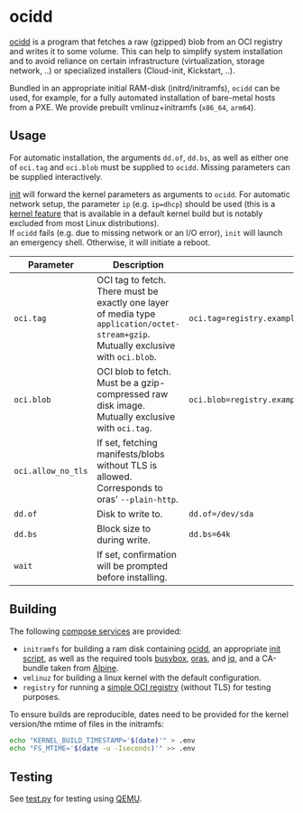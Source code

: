 # ocidd

[ocidd](src/ocidd) is a program that fetches a raw (gzipped) blob from an OCI registry and writes it to some volume.
This can help to simplify system installation and to avoid reliance on certain infrastructure (virtualization, storage network, ..) or specialized installers (Cloud-init, Kickstart, ..).

Bundled in an appropriate initial RAM-disk (initrd/initramfs), `ocidd` can be used, for example, for a fully automated installation of bare-metal hosts from a PXE.
We provide prebuilt vmlinuz+initramfs (`x86_64`, `arm64`).

## Usage

For automatic installation, the arguments `dd.of`, `dd.bs`, as well as either one of `oci.tag` and `oci.blob` must be supplied to `ocidd`.
Missing parameters can be supplied interactively.

[init](src/init) will forward the kernel parameters as arguments to `ocidd`.
For automatic network setup, the parameter `ip` (e.g. `ip=dhcp`) should be used (this is a [kernel feature](https://www.kernel.org/doc/Documentation/admin-guide/nfs/nfsroot.rst) that is available in a default kernel build but is notably excluded from most Linux distributions).
</br>
If `ocidd` fails (e.g. due to missing network or an I/O error), `init` will launch an emergency shell.
Otherwise, it will initiate a reboot.
                                                                                               
| Parameter          | Description                                                                                                                          | Example                                                                                                              |
| ------------------ | ------------------------------------------------------------------------------------------------------------------------------------ | -------------------------------------------------------------------------------------------------------------------- |
| `oci.tag`          | OCI tag to fetch. There must be exactly one layer of media type `application/octet-stream+gzip`. Mutually exclusive with `oci.blob`. | `oci.tag=registry.example.com/repos/mydisk:v0`                                                                       |
| `oci.blob`         | OCI blob to fetch. Must be a gzip-compressed raw disk image. Mutually exclusive with `oci.tag`.                                       | `oci.blob=registry.example.com/repos/mydisk@sha256:243786d4bef167ff79122d052ded386cbac007e71bdb9e15d6ffbf31b6dbe54d` |
| `oci.allow_no_tls` | If set, fetching manifests/blobs without TLS is allowed. Corresponds to oras' `--plain-http`.                                        |                                                                                                                      |
| `dd.of`            | Disk to write to.                                                                                                                    | `dd.of=/dev/sda`                                                                                                     |
| `dd.bs`            | Block size to during write.                                                                                                          | `dd.bs=64k`                                                                                                          |
| `wait`             | If set, confirmation will be prompted before installing.                                                                             |                                                                                                                      |

## Building

The following [compose services](compose.yaml) are provided:

- `initramfs` for building a ram disk containing [ocidd](src/ocidd), an appropriate [init script](src/init), as well as the required tools [busybox](https://busybox.net/), [oras](https://oras.land/), and [jq](https://jqlang.org/), and a CA-bundle taken from [Alpine](https://hub.docker.com/_/alpine).
- `vmlinuz` for building a linux kernel with the default configuration.
- `registry` for running a [simple OCI registry](https://hub.docker.com/_/registry) (without TLS) for testing purposes.

To ensure builds are reproducible, dates need to be provided for the kernel version/the mtime of files in the initramfs:

```sh
echo "KERNEL_BUILD_TIMESTAMP='$(date)'" > .env
echo "FS_MTIME='$(date -u -Iseconds)'" >> .env
```

## Testing

See [test.py](test.py) for testing using [QEMU](https://www.qemu.org/).

